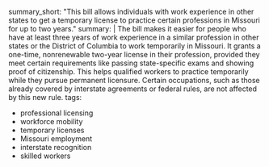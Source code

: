 summary_short: "This bill allows individuals with work experience in other states to get a temporary license to practice certain professions in Missouri for up to two years."
summary: |
  The bill makes it easier for people who have at least three years of work experience in a similar profession in other states or the District of Columbia to work temporarily in Missouri. It grants a one-time, nonrenewable two-year license in their profession, provided they meet certain requirements like passing state-specific exams and showing proof of citizenship. This helps qualified workers to practice temporarily while they pursue permanent licensure. Certain occupations, such as those already covered by interstate agreements or federal rules, are not affected by this new rule.
tags:
  - professional licensing
  - workforce mobility
  - temporary licenses
  - Missouri employment
  - interstate recognition
  - skilled workers

